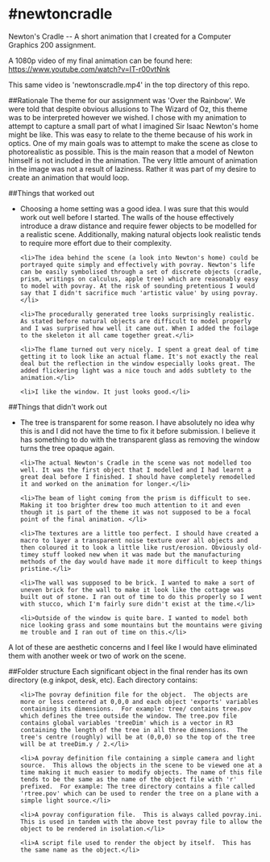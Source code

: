 #newtoncradle
============

Newton's Cradle -- A short animation that I created for a Computer Graphics 200 assignment.

A 1080p video of my final animation can be found here:
https://www.youtube.com/watch?v=IT-r00vtNnk

This same video is 'newtonscradle.mp4' in the top directory of this repo.

##Rationale
The theme for our assignment was 'Over the Rainbow'. We were told that
despite obvious allusions to The Wizard of Oz, this theme was to
be interpreted however we wished.
I chose with my animation to attempt to capture a small part of what I
imagined Sir Isaac Newton's home might be like. This was easy to relate
to the theme because of his work in optics. 
One of my main goals was to attempt to make the scene as close to 
photorealistic as possible. This is the main reason that a model of Newton
himself is not included in the animation.
The very little amount of animation in the image was not a result of laziness. Rather it was part of my desire to create an animation that would
loop.


##Things that worked out
<ul>
	<li>Choosing a home setting was a good idea. I was sure that this would work out well before I started. The walls of the house effectively introduce a draw distance and require fewer objects to be modelled for a realistic scene. Additionally, making natural objects look realistic tends to require more effort due to their complexity.</li>

	<li>The idea behind the scene (a look into Newton's home) could be portrayed quite simply and effectively with povray. Newton's life can be easily symbolised through a set of discrete objects (cradle, prism, writings on calculus, apple tree) which are reasonably easy to model with povray. At the risk of sounding pretentious I would say that I didn't sacrifice much 'artistic value' by using povray.</li>

	<li>The procedurally generated tree looks surprisingly realistic. As stated before natural objects are difficult to model properly and I was surprised how well it came out. When I added the foilage to the skeleton it all came together great.</li>

	<li>The flame turned out very nicely. I spent a great deal of time getting it to look like an actual flame. It's not exactly the real deal but the reflection in the window especially looks great. The added flickering light was a nice touch and adds subtlety to the animation.</li>

	<li>I like the window. It just looks good.</li>
</ul>

##Things that didn't work out
<ul>
	<li>The tree is transparent for some reason. I have absolutely no idea why this is and I did not have the time to fix it before submission.  I believe it has something to do with the transparent glass as removing the window turns the tree opaque again.  </li>

	<li>The actual Newton's Cradle in the scene was not modelled too well. It was the first object that I modelled and I had learnt a great deal before I finished. I should have completely remodelled it and worked on the animation for longer.</li>

	<li>The beam of light coming from the prism is difficult to see.  Making it too brighter drew too much attention to it and even though it is part of the theme it was not supposed to be a focal point of the final animation. </li>

	<li>The textures are a little too perfect. I should have created a macro to layer a transparent noise texture over all objects and then coloured it to look a little like rust/erosion. Obviously old-timey stuff looked new when it was made but the manufacturing methods of the day would have made it more difficult to keep things pristine.</li>

	<li>The wall was supposed to be brick. I wanted to make a sort of uneven brick for the wall to make it look like the cottage was built out of stone. I ran out of time to do this properly so I went with stucco, which I'm fairly sure didn't exist at the time.</li>

	<li>Outside of the window is quite bare. I wanted to model both nice looking grass and some mountains but the mountains were giving me trouble and I ran out of time on this.</li>
</ul>

A lot of these are aesthetic concerns and I feel like I would have
eliminated them with another week or two of work on the scene.


##Folder structure
Each significant object in the final render has its own directory (e.g inkpot, desk, etc).
Each directory contains:
<ul>

	<li>The povray definition file for the object.  The objects are more or less centered at 0,0,0 and each object 'exports' variables containing its dimensions.  For example: tree/ contains tree.pov which defines the tree outside the window. The tree.pov file contains global variables 'treeDim' which is a vector in R3 containing the length of the tree in all three dimensions.  The tree's centre (roughly) will be at (0,0,0) so the top of the tree will be at treeDim.y / 2.</li>

	<li>A povray definition file containing a simple camera and light source.  This allows the objects in the scene to be viewed one at a time making it much easier to modify objects. The name of this file tends to be the same as the name of the object file with 'r' prefixed.  For example: The tree directory contains a file called 'rtree.pov' which can be used to render the tree on a plane with a simple light source.</li>

	<li>A povray configuration file.  This is always called povray.ini.  This is used in tandem with the above test povray file to allow the object to be rendered in isolation.</li>

	<li>A script file used to render the object by itself.  This has the same name as the object.</li>
</ul>

